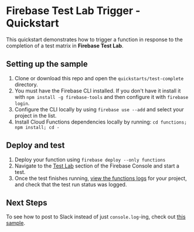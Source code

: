 # Firebase Test Lab Trigger - Quickstart

This quickstart demonstrates how to trigger a function in response to the
completion of a test matrix in **Firebase Test Lab**.

## Setting up the sample

1. Clone or download this repo and open the `quickstarts/test-complete`
   directory.
1. You must have the Firebase CLI installed. If you don't have it install it
   with `npm install -g firebase-tools` and then configure it with
   `firebase login`.
1. Configure the CLI locally by using `firebase use --add` and select your
   project in the list.
1. Install Cloud Functions dependencies locally by running:
   `cd functions; npm install; cd -`

## Deploy and test

1.  Deploy your function using `firebase deploy --only functions`
1.  Navigate to the
    [Test Lab](https://console.firebase.google.com/u/0/project/_/testlab/histories)
    section of the Firebase Console and start a test.
1.  Once the test finishes running,
    [view the functions logs](https://console.firebase.google.com/u/0/project/_/functions/logs?severity=DEBUG)
    for your project, and check that the test run status was logged.

## Next Steps

To see how to post to Slack instead of just `console.log`-ing, check out
[this sample](https://github.com/firebase/functions-samples/tree/main/testlab-to-slack).
